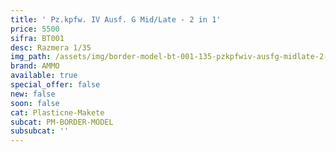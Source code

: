 ```yaml
---
title: ' Pz.kpfw. IV Ausf. G Mid/Late - 2 in 1'
price: 5500
sifra: BT001
desc: Razmera 1/35
img_path: /assets/img/border-model-bt-001-135-pzkpfwiv-ausfg-midlate-2-in-1.jpg
brand: AMMO
available: true
special_offer: false
new: false
soon: false
cat: Plasticne-Makete
subcat: PM-BORDER-MODEL
subsubcat: ''
---
```


